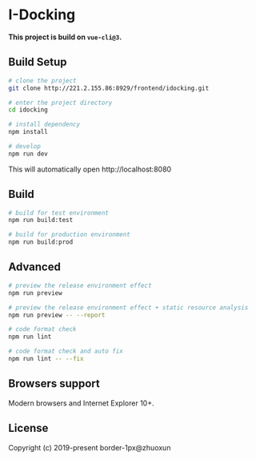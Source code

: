 <!--
 * @Descripttion: this is Descripttion
 * @Author: border-1px
 * @Date: 2019-10-09 10:12:50
 * @LastEditTime: 2019-11-01 10:49:15
 -->
# I-Docking

**This project is build on `vue-cli@3`.**


## Build Setup

```bash
# clone the project
git clone http://221.2.155.86:8929/frontend/idocking.git

# enter the project directory
cd idocking

# install dependency
npm install

# develop
npm run dev
```

This will automatically open http://localhost:8080

## Build

```bash
# build for test environment
npm run build:test

# build for production environment
npm run build:prod
```

## Advanced

```bash
# preview the release environment effect
npm run preview

# preview the release environment effect + static resource analysis
npm run preview -- --report

# code format check
npm run lint

# code format check and auto fix
npm run lint -- --fix
```

## Browsers support

Modern browsers and Internet Explorer 10+.

## License

Copyright (c) 2019-present border-1px@zhuoxun
